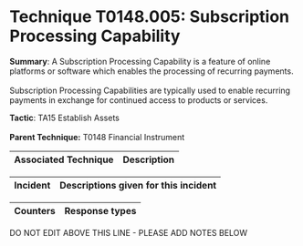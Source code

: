 # Technique T0148.005: Subscription Processing Capability

**Summary**: A Subscription Processing Capability is a feature of online platforms or software which enables the processing of recurring payments. <br><br>Subscription Processing Capabilities are typically used to enable recurring payments in exchange for continued access to products or services.

**Tactic**: TA15 Establish Assets <br><br>**Parent Technique:** T0148 Financial Instrument


| Associated Technique | Description |
| --------- | ------------------------- |



| Incident | Descriptions given for this incident |
| -------- | -------------------- |



| Counters | Response types |
| -------- | -------------- |


DO NOT EDIT ABOVE THIS LINE - PLEASE ADD NOTES BELOW